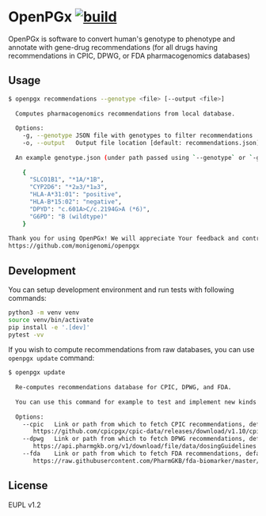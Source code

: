 # OpenPGx [![build](https://github.com/monigenomi/openpgx/workflows/CI/badge.svg)](https://github.com/monigenomi/openpgx/actions) 

OpenPGx is software to convert human's genotype to phenotype and annotate with gene-drug recommendations (for all drugs having recommendations in CPIC, DPWG, or FDA pharmacogenomics databases)

## Usage

```sh
$ openpgx recommendations --genotype <file> [--output <file>]
  
  Computes pharmacogenomics recommendations from local database.
    
  Options:
    -g, --genotype JSON file with genotypes to filter recommendations
    -o, --output   Output file location [default: recommendations.json] 
  
  An example genotype.json (under path passed using `--genotype` or `-g` flag):
  
    {
      "SLCO1B1", "*1A/*1B",
      "CYP2D6": "*2≥3/*1≥3",
      "HLA-A*31:01": "positive",
      "HLA-B*15:02": "negative",
      "DPYD": "c.601A>C/c.2194G>A (*6)",
      "G6PD": "B (wildtype)"
    }
  
Thank you for using OpenPGx! We will appreciate Your feedback and contributions at:
https://github.com/monigenomi/openpgx
```

## Development

You can setup development environment and run tests with following commands:

```sh
python3 -m venv venv
source venv/bin/activate
pip install -e '.[dev]'
pytest -vv
```

If you wish to compute recommendations from raw databases, you can use `openpgx update` command:

```sh
$ openpgx update
  
  Re-computes recommendations database for CPIC, DPWG, and FDA.
  
  You can use this command for example to test and implement new kinds of recommendation.
  
  Options:
    --cpic   Link or path from which to fetch CPIC recommendations, default:
       https://github.com/cpicpgx/cpic-data/releases/download/v1.10/cpic_db_dump-v1.10_inserts.sql.gz
    --dpwg   Link or path from which to fetch DPWG recommendations, default:
       https://api.pharmgkb.org/v1/download/file/data/dosingGuidelines.json.zip
    --fda    Link or path from which to fetch FDA recommendations, default:
       https://raw.githubusercontent.com/PharmGKB/fda-biomarker/master/fda_pgx_associations_table.json
```

## License

EUPL v1.2
